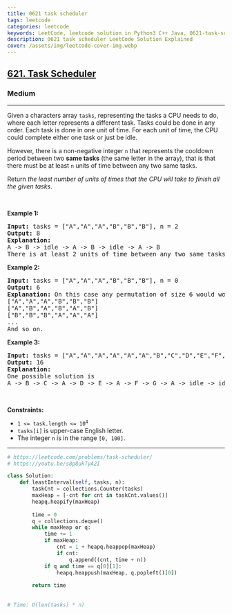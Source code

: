 ```yaml
---
title: 0621 task scheduler
tags: leetcode
categories: leetcode
keywords: LeetCode, leetcode solution in Python3 C++ Java, 0621-task-scheduler solution
description: 0621 task scheduler LeetCode Solution Explained
cover: /assets/img/leetcode-cover-img.webp
---
```



<h2><a href="https://leetcode.com/problems/task-scheduler/">621. Task Scheduler</a></h2><h3>Medium</h3><hr><div><p>Given a characters array <code>tasks</code>, representing the tasks a CPU needs to do, where each letter represents a different task. Tasks could be done in any order. Each task is done in one unit of time. For each unit of time, the CPU could complete either one task or just be idle.</p>

<p>However, there is a non-negative integer&nbsp;<code>n</code> that represents the cooldown period between&nbsp;two <b>same tasks</b>&nbsp;(the same letter in the array), that is that there must be at least <code>n</code> units of time between any two same tasks.</p>

<p>Return <em>the least number of units of times that the CPU will take to finish all the given tasks</em>.</p>

<p>&nbsp;</p>
<p><strong class="example">Example 1:</strong></p>

<pre><strong>Input:</strong> tasks = ["A","A","A","B","B","B"], n = 2
<strong>Output:</strong> 8
<strong>Explanation:</strong> 
A -&gt; B -&gt; idle -&gt; A -&gt; B -&gt; idle -&gt; A -&gt; B
There is at least 2 units of time between any two same tasks.
</pre>

<p><strong class="example">Example 2:</strong></p>

<pre><strong>Input:</strong> tasks = ["A","A","A","B","B","B"], n = 0
<strong>Output:</strong> 6
<strong>Explanation:</strong> On this case any permutation of size 6 would work since n = 0.
["A","A","A","B","B","B"]
["A","B","A","B","A","B"]
["B","B","B","A","A","A"]
...
And so on.
</pre>

<p><strong class="example">Example 3:</strong></p>

<pre><strong>Input:</strong> tasks = ["A","A","A","A","A","A","B","C","D","E","F","G"], n = 2
<strong>Output:</strong> 16
<strong>Explanation:</strong> 
One possible solution is
A -&gt; B -&gt; C -&gt; A -&gt; D -&gt; E -&gt; A -&gt; F -&gt; G -&gt; A -&gt; idle -&gt; idle -&gt; A -&gt; idle -&gt; idle -&gt; A
</pre>

<p>&nbsp;</p>
<p><strong>Constraints:</strong></p>

<ul>
	<li><code>1 &lt;= task.length &lt;= 10<sup>4</sup></code></li>
	<li><code>tasks[i]</code> is upper-case English letter.</li>
	<li>The integer <code>n</code> is in the range <code>[0, 100]</code>.</li>
</ul>
</div>

---




```python
# https://leetcode.com/problems/task-scheduler/
# https://youtu.be/s8p8ukTyA2I

class Solution:
    def leastInterval(self, tasks, n):
        taskCnt = collections.Counter(tasks)
        maxHeap = [-cnt for cnt in taskCnt.values()]
        heapq.heapify(maxHeap)
        
        time = 0
        q = collections.deque()
        while maxHeap or q:
            time += 1
            if maxHeap:
                cnt = 1 + heapq.heappop(maxHeap)
                if cnt:
                    q.append((cnt, time + n))
            if q and time == q[0][1]:
                heapq.heappush(maxHeap, q.popleft()[0])
        
        return time
    
    
# Time: O(len(tasks) * n)

```
